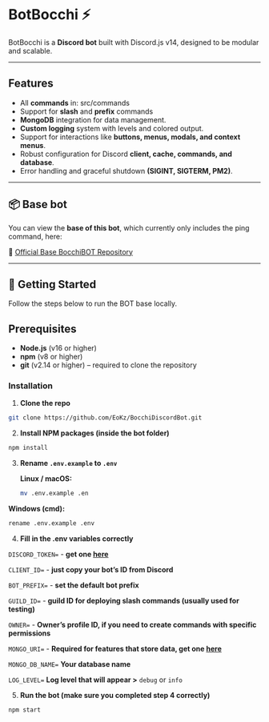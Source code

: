 # BotBocchi ⚡

BotBocchi is a **Discord bot** built with Discord.js v14, designed to be modular and scalable.

---

## Features
- All **commands** in: src/commands
- Support for **slash** and **prefix** commands
- **MongoDB** integration for data management.
- **Custom logging** system with levels and colored output.
- Support for interactions like **buttons, menus, modals, and context menus**.
- Robust configuration for Discord **client, cache, commands, and database**.
- Error handling and graceful shutdown **(SIGINT, SIGTERM, PM2)**.

---

## 📦 Base bot

You can view the **base of this bot**, which currently only includes the ping command, here: 

🔗 [Official Base BocchiBOT Repository](https://github.com/EoKz/BaseDiscordBot)  

---

## 🏁 Getting Started

Follow the steps below to run the BOT base locally.

## Prerequisites
- **Node.js** (v16 or higher)
- **npm** (v8 or higher)
- **git** (v2.14 or higher) – required to clone the repository


### Installation

1. **Clone the repo**

```bash
git clone https://github.com/EoKz/BocchiDiscordBot.git 
```
2. **Install NPM packages (inside the bot folder)**

```bash
npm install
```
3. **Rename `.env.example` to `.env`**  

   **Linux / macOS:**
   ```bash
   mv .env.example .en
   ```

  **Windows (cmd):**
  ```bash
  rename .env.example .env
  ```
4. **Fill in the .env variables correctly**


``DISCORD_TOKEN=`` - **get one [here](https://discord.com/developers/applications)**

``CLIENT_ID=`` - **just copy your bot’s ID from Discord**

``BOT_PREFIX=`` - **set the default bot prefix**

``GUILD_ID=`` - **guild ID for deploying slash commands (usually used for testing)**

``OWNER=`` - **Owner’s profile ID, if you need to create commands with specific permissions**

``MONGO_URI=`` - **Required for features that store data, get one [here](https://www.mongodb.com/products/platform/atlas-database)**

``MONGO_DB_NAME=`` **Your database name**

``LOG_LEVEL=`` **Log level that will appear >** ``debug`` or ``info``

5. **Run the bot (make sure you completed step 4 correctly)**

  ```bash
  npm start
  ```